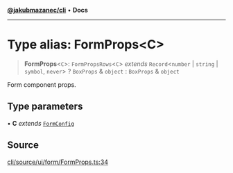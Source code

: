 [**@jakubmazanec/cli**](../README.md) • **Docs**

---

# Type alias: FormProps\<C\>

> **FormProps**\<`C`\>: `FormPropsRows`\<`C`\> _extends_ `Record`\<`number` \| `string` \| `symbol`,
> `never`\> ? `BoxProps` & `object` : `BoxProps` & `object`

Form component props.

## Type parameters

• **C** _extends_ [`FormConfig`](FormConfig.md)

## Source

[cli/source/ui/form/FormProps.ts:34](https://github.com/jakubmazanec/tools/blob/2f8bfe433bf76006231c1e3b5197238029672b8c/packages/cli/source/ui/form/FormProps.ts#L34)

